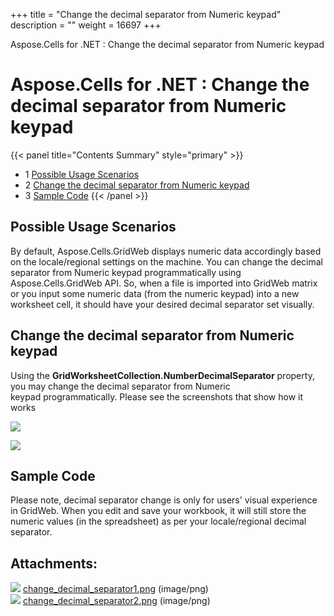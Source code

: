 +++
title = "Change the decimal separator from Numeric keypad" 
description = "" 
weight = 16697 
+++

Aspose.Cells for .NET : Change the decimal separator from Numeric keypad  

# Aspose.Cells for .NET : Change the decimal separator from Numeric keypad


{{< panel title="Contents Summary" style="primary" >}}
*   1 [Possible Usage Scenarios](#ChangethedecimalseparatorfromNumerickeypad-PossibleUsageScenarios)
*   2 [Change the decimal separator from Numeric keypad](#ChangethedecimalseparatorfromNumerickeypad-ChangethedecimalseparatorfromNumerickeypad)
*   3 [Sample Code](#ChangethedecimalseparatorfromNumerickeypad-SampleCode)
{{< /panel >}}
 

## Possible Usage Scenarios

By default, Aspose.Cells.GridWeb displays numeric data accordingly based on the locale/regional settings on the machine. You can change the decimal separator from Numeric keypad programmatically using Aspose.Cells.GridWeb API. So, when a file is imported into GridWeb matrix or you input some numeric data (from the numeric keypad) into a new worksheet cell, it should have your desired decimal separator set visually. 

## Change the decimal separator from Numeric keypad

Using the **GridWorksheetCollection.NumberDecimalSeparator** property, you may change the decimal separator from Numeric keypad programmatically. Please see the screenshots that show how it works

![](https://docs2.aspose.com/cells/net/attachments/64455023/64716827.png)

![](https://docs2.aspose.com/cells/net/attachments/64455023/64716828.png)

## Sample Code

Please note, decimal separator change is only for users' visual experience in GridWeb. When you edit and save your workbook, it will still store the numeric values (in the spreadsheet) as per your locale/regional decimal separator.

## Attachments:

![](https://docs2.aspose.com/cells/net/images/icons/bullet_blue.gif) [change\_decimal\_separator1.png](https://docs2.aspose.com/cells/net/attachments/64455023/64716827.png) (image/png)  
![](https://docs2.aspose.com/cells/net/images/icons/bullet_blue.gif) [change\_decimal\_separator2.png](https://docs2.aspose.com/cells/net/attachments/64455023/64716828.png) (image/png)  

